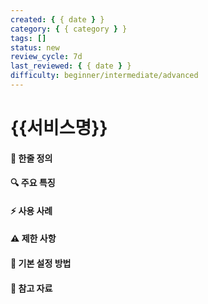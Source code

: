 ```yaml
---
created: { { date } }
category: { { category } }
tags: []
status: new
review_cycle: 7d
last_reviewed: { { date } }
difficulty: beginner/intermediate/advanced
---
```


# {{서비스명}}

#### 📌 한줄 정의

#### 🔍 주요 특징

#### ⚡ 사용 사례

#### ⚠️ 제한 사항

#### 🔧 기본 설정 방법

#### 📝 참고 자료
